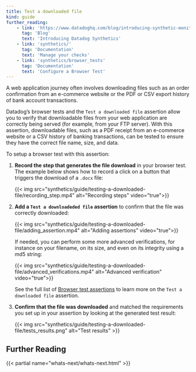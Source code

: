 ```yaml
---
title: Test a downloaded file
kind: guide
further_reading:
    - link: 'https://www.datadoghq.com/blog/introducing-synthetic-monitoring/'
      tag: 'Blog'
      text: 'Introducing Datadog Synthetics'
    - link: 'synthetics/'
      tag: 'Documentation'
      text: 'Manage your checks'
    - link: 'synthetics/browser_tests'
      tag: 'Documentation'
      text: 'Configure a Browser Test'
---
```


A web application journey often involves downloading files such as an order confirmation from an e-commerce website or the PDF or CSV export history of bank account transactions.

Datadog’s browser tests and the `Test a downloaded file` assertion allow you to verify that downloadable files from your web application are correctly being served (for example, from your FTP server). With this assertion, downloadable files, such as a PDF receipt from an e-commerce website or a CSV history of banking transactions, can be tested to ensure they have the correct file name, size, and data.

To setup a browser test with this assertion:

1. **Record the step that generates the file download** in your browser test. The example below shows how to record a click on a button that triggers the download of a `.docx` file:

    {{< img src="synthetics/guide/testing-a-downloaded-file/recording_step.mp4" alt="Recording steps" video="true">}}

2. **Add a `Test a downloadeded file` assertion** to confirm that the file was correctly downloaded:

    {{< img src="synthetics/guide/testing-a-downloaded-file/adding_assertion.mp4" alt="Adding assertions" video="true">}}

     If needed, you can perform some more advanced verifications, for instance on your filename, on its size, and even on its integrity using a md5 string:

    {{< img src="synthetics/guide/testing-a-downloaded-file/advanced_verifications.mp4" alt="Advanced verification" video="true">}}

     See the full list of [Browser test assertions][1] to learn more on the `Test a downloaded file` assertion.

3. **Confirm that the file was downloaded** and matched the requirements you set up in your assertion by looking at the generated test result:

    {{< img src="synthetics/guide/testing-a-downloaded-file/tests_results.png" alt="Test results" >}}

## Further Reading

{{< partial name="whats-next/whats-next.html" >}}

[1]: /synthetics/browser_tests/actions/#assertion
